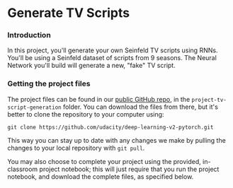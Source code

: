 
# Generate TV Scripts

### Introduction

In this project, you'll generate your own Seinfeld TV scripts using RNNs. You'll be using a Seinfeld dataset of scripts from 9 seasons. The Neural Network you'll build will generate a new, "fake" TV script.

### Getting the project files

The project files can be found in our  [public GitHub repo](https://github.com/udacity/deep-learning-v2-pytorch), in the  `project-tv-script-generation`  folder. You can download the files from there, but it's better to clone the repository to your computer using:

```
git clone https://github.com/udacity/deep-learning-v2-pytorch.git

```

This way you can stay up to date with any changes we make by pulling the changes to your local repository with  `git pull`.

You may also choose to complete your project using the provided, in-classroom project notebook; this will just require that you run the project notebook, and download the complete files, as specified below.

